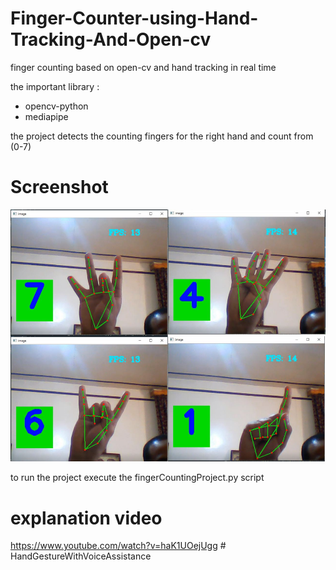 # Finger-Counter-using-Hand-Tracking-And-Open-cv
finger counting based on open-cv and hand tracking in real time

the important library :
- opencv-python
- mediapipe

the project detects the counting fingers for the right hand and count from (0-7)

# Screenshot
![](fingerCounting.png)

to run the project execute the fingerCountingProject.py script

# explanation video
https://www.youtube.com/watch?v=haK1UOejUgg
#   H a n d G e s t u r e W i t h V o i c e A s s i s t a n c e 
 
 